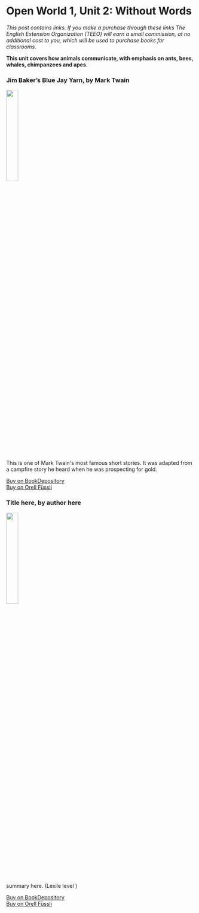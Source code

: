 # Open World 1, Unit 2: Without Words

*This post contains links. If you make a purchase through these links The English Extension Organization (TEEO) will earn a small commission, at no additional cost to you, which will be used to purchase books for classrooms.*

**This unit covers how animals communicate, with emphasis on ants, bees, whales, chimpanzees and apes.** 


### Jim Baker’s Blue Jay Yarn, by Mark Twain


<img src="imgurlinkhere.png" width="25%" />

This is one of Mark Twain's most famous short stories.  It was adapted from a campfire story he heard when he was prospecting for gold.

<a href="bookdepository link here" rel="nofollow"> Buy on BookDepository</a>  
<a href="orell fussli link here" rel="nofollow">Buy on Orell Füssli</a> 


### Title here, by author here

<img src="imgurlinkhere.png" width="25%" />

summary here.  (Lexile level       )

<a href="bookdepository link here" rel="nofollow"> Buy on BookDepository</a>  
<a href="orell fussli link here" rel="nofollow">Buy on Orell Füssli</a> 
<!--stackedit_data:
eyJoaXN0b3J5IjpbLTE0NzkyOTYxMywxNzg4MjQyODYxLC0xMD
IzMDY3NjQ2XX0=
-->